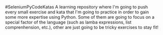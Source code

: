#SeleniumPyCodeKatas
A learning repository where I'm going to push every small exercise and kata that I'm going to practice in order to gain some more expertise using Python.
Some of them are going to focus on a special factor of the language (such as lamba expressions, list comprenhension, etc.), other are just going to be tricky exercises to stay fit!